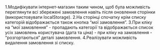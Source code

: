 1.Модифікувати інтернет-магазин таким чином, щоб була можливість переглянути всі збережені замовлення навіть після оновлення сторінки (використовувати localStorage).
2.На сторінці спочатку крім списку категорій відображається також кнопка “мої замовлення”.
3.При кліку на “мої замовлення” - пропадають категорії та відображається список усіх замовлень користувача (дата та ціна) - при кліку на замовлення - “розгортаються” деталі замовлення.
4.Реалізувати можливість видалення замовлення зі списку.